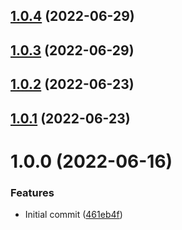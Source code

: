 ## [1.0.4](https://github.com/lajavaness/annotto-front/compare/v1.0.3...v1.0.4) (2022-06-29)

## [1.0.3](https://github.com/lajavaness/annotto-front/compare/v1.0.2...v1.0.3) (2022-06-29)

## [1.0.2](https://github.com/lajavaness/annotto-front/compare/v1.0.1...v1.0.2) (2022-06-23)

## [1.0.1](https://github.com/lajavaness/annotto-front/compare/v1.0.0...v1.0.1) (2022-06-23)

# 1.0.0 (2022-06-16)


### Features

* Initial commit ([461eb4f](https://github.com/lajavaness/annotto-front/commit/461eb4f48da1a58ba7ceb8c6fba0a23d47617bf3))
